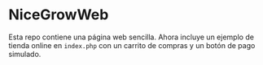 # NiceGrowWeb

Esta repo contiene una página web sencilla. Ahora incluye un ejemplo de tienda online en `index.php` con un carrito de compras y un botón de pago simulado.
